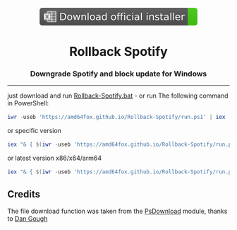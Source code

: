 <p align="center">
      <a href="https://cutt.ly/8EH6NuH"><img src="https://raw.githubusercontent.com/amd64fox/Rollback-Spotify/main/.github/Pic/Shields/excel.svg"></a>
      </p>
<center>
    <h1 align="center">Rollback Spotify</h1>
    <h3 align="center">Downgrade Spotify and block update for Windows</h3>
</center>

***

just download and run [Rollback-Spotify.bat](https://raw.githack.com/amd64fox/Rollback-Spotify/main/Rollback-Spotify.bat)
    - or run The following command in PowerShell:
```ps1
iwr -useb 'https://amd64fox.github.io/Rollback-Spotify/run.ps1' | iex
```

or specific version

```ps1
iex "& { $(iwr -useb 'https://amd64fox.github.io/Rollback-Spotify/run.ps1') } -version 1.2.24.756-x64"
```

or latest version x86/x64/arm64

```ps1
iex "& { $(iwr -useb 'https://amd64fox.github.io/Rollback-Spotify/run.ps1') } -version last-x64"
```

## Credits
The file download function was taken from the [PsDownload](https://github.com/DanGough/PsDownload) module, thanks to [Dan Gough](https://github.com/DanGough)
